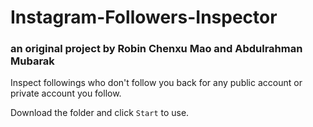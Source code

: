 # Instagram-Followers-Inspector
### an original project by Robin Chenxu Mao and Abdulrahman Mubarak


Inspect followings who don't follow you back for any public account or private account you follow.

Download the folder and click `Start` to use.
